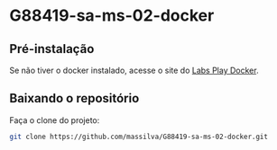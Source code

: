 # G88419-sa-ms-02-docker

## Pré-instalação

Se não tiver o docker instalado, acesse o site do [Labs Play Docker](https://labs.play-with-docker.com/).

## Baixando o repositório

Faça o clone do projeto:

```bash
git clone https://github.com/massilva/G88419-sa-ms-02-docker.git
```

